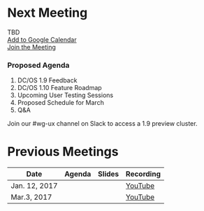 # Next Meeting
TBD <br>
[Add to Google Calendar](https://calendar.google.com/calendar/hosted/mesosphere.io/event?action=TEMPLATE&hl=en&text=UX%20working%20group%20meeting&dates=20170303T093000%2F20170303T102000&location=SF%20%7C%20B%20%7C%20Manatee%20Nebula%20%287%20People%29%2C%20SF%20%7C%20B%20%7C%20Zoom%20%7C%20Manatee%20Nebula%20%287%20People%29&ctz=America%2FLos_Angeles&details=Join%20the%20meeting%3A%20https%3A%2F%2Fzoom.us%2Fj%2F5214852707) <br>
[Join the Meeting](https://zoom.us/j/5214852707)

### Proposed Agenda
1. DC/OS 1.9 Feedback
1. DC/OS 1.10 Feature Roadmap
1. Upcoming User Testing Sessions
1. Proposed Schedule for March
1. Q&A

Join our #wg-ux channel on Slack to access a 1.9 preview cluster.

# Previous Meetings

| Date | Agenda | Slides | Recording |
|------|--------|--------|-----------|
|Jan. 12, 2017|||[YouTube](https://www.youtube.com/watch?v=0ZQQ6ezW1oQ&list=PLVWqoBEzghqcR8xrc1jHr3Fh12yqXS67a)|
|Mar.3, 2017| ||[YouTube](https://youtu.be/tmxWP6SPfDY?list=PLVWqoBEzghqcR8xrc1jHr3Fh12yqXS67a)
